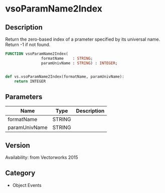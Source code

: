 # vsoParamName2Index

## Description
Return the zero-based index of a prameter specified by its universal name. Return -1 if not found.

```pascal
FUNCTION vsoParamName2Index(
				formatName    : STRING;
				paramUnivName : STRING) : INTEGER;
```

```python

def vs.vsoParamName2Index(formatName, paramUnivName):
    return INTEGER
```

## Parameters
|Name|Type|Description|
|---|---|---|
|formatName|STRING||
|paramUnivName|STRING||

## Version
Availability: from Vectorworks 2015
## Category
* Object Events

